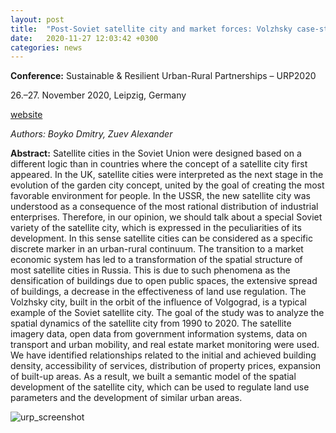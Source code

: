 ```yaml
---
layout: post
title:  "Post-Soviet satellite city and market forces: Volzhsky case-study"
date:   2020-11-27 12:03:42 +0300
categories: news
---
```


**Conference:** Sustainable & Resilient Urban-Rural Partnerships – URP2020

26.–27. November 2020, Leipzig, Germany

[website](https://www.zukunftsstadt-stadtlandplus.de/Termin-Detail/urp2020-documentation-urp2020-sustainable-resilient-urban-rural-partnerships.html)

_Authors: Boyko Dmitry, Zuev Alexander_

**Abstract:**
Satellite cities in the Soviet Union were designed based on a different logic than in countries where the concept of a satellite city first appeared. In the UK, satellite cities were interpreted as the next stage in the evolution of the garden city concept, united by the goal of creating the most favorable environment for people. In the USSR, the new satellite city was understood as a consequence of the most rational distribution of industrial enterprises. Therefore, in our opinion, we should talk about a special Soviet variety of the satellite city, which is expressed in the peculiarities of its development. In this sense satellite cities can be considered as a specific discrete marker in an urban-rural continuum.
The transition to a market economic system has led to a transformation of the spatial structure of most satellite cities in Russia. This is due to such phenomena as the densification of buildings due to open public spaces, the extensive spread of buildings, a decrease in the effectiveness of land use regulation.
The Volzhsky city, built in the orbit of the influence of Volgograd, is a typical example of the Soviet satellite city. The goal of the study was to analyze the spatial dynamics of the satellite city from 1990 to 2020. The satellite imagery data, open data from government information systems, data on transport and urban mobility, and real estate market monitoring were used.
We have identified relationships related to the initial and achieved building density, accessibility of services, distribution of property prices, expansion of built-up areas. As a result, we built a semantic model of the spatial development of the satellite city, which can be used to regulate land use parameters and the development of similar urban areas.


![urp_screenshot](https://res.cloudinary.com/dmiazmgpj/image/upload/v1606531666/Screenshot_2020-11-28_%D0%B2_03.43.29_jka9cc.png)

